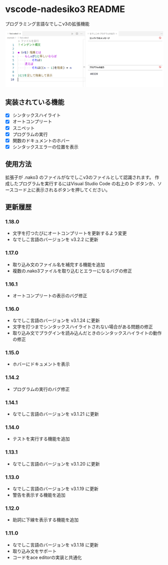 # vscode-nadesiko3 README

プログラミング言語なでしこv3の拡張機能

![screenshot](https://raw.githubusercontent.com/yy0931/nadesiko3-vscode/master/nako.png)

## 実装されている機能
- [x] シンタックスハイライト
- [x] オートコンプリート
- [x] スニペット
- [x] プログラムの実行
- [x] 関数のドキュメントのホバー
- [x] シンタックスエラーの位置を表示

## 使用方法
拡張子が .nako3 のファイルがなでしこv3のファイルとして認識されます。
作成したプログラムを実行するにはVisual Studio Code の右上の ▷ ボタンか、ソースコード上に表示されるボタンを押してください。

## 更新履歴
### 1.18.0
- 文字を打つたびにオートコンプリートを更新するよう変更
- なでしこ言語のバージョンを v3.2.2 に更新

### 1.17.0
- 取り込み文のファイル名を補完する機能を追加
- 複数の.nako3ファイルを取り込むとエラーになるバグの修正

### 1.16.1
- オートコンプリートの表示のバグ修正

### 1.16.0
- なでしこ言語のバージョンを v3.1.24 に更新
- 文字を打つまでシンタックスハイライトされない場合がある問題の修正
- 取り込み文でプラグインを読み込んだときのシンタックスハイライトの動作の修正

### 1.15.0
- ホバーにドキュメントを表示

### 1.14.2
- プログラムの実行のバグ修正

### 1.14.1
- なでしこ言語のバージョンを v3.1.21 に更新

### 1.14.0
- テストを実行する機能を追加

### 1.13.1
- なでしこ言語のバージョンを v3.1.20 に更新

### 1.13.0
- なでしこ言語のバージョンを v3.1.19 に更新
- 警告を表示する機能を追加

### 1.12.0
- 助詞に下線を表示する機能を追加

### 1.11.0
- なでしこ言語のバージョンを v3.1.18 に更新
- 取り込み文をサポート
- コードをace editorの実装と共通化
